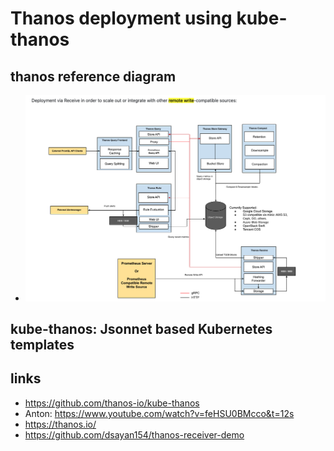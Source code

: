 # Thanos deployment using kube-thanos

## thanos reference diagram
- ![thanos ref arch](./IMG/thanos-remote-write-ref.png)
## kube-thanos: Jsonnet based Kubernetes templates
### 
## links
- https://github.com/thanos-io/kube-thanos
- Anton: https://www.youtube.com/watch?v=feHSU0BMcco&t=12s
- https://thanos.io/
- https://github.com/dsayan154/thanos-receiver-demo